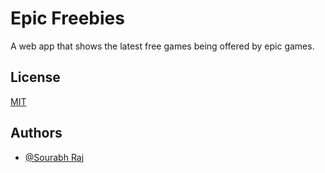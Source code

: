 # Epic Freebies

A web app that shows the latest free games being offered by epic games.



## License

[MIT](https://choosealicense.com/licenses/mit/)


## Authors

- [@Sourabh Raj](https://www.github.com/Sour-abh-Raj)

